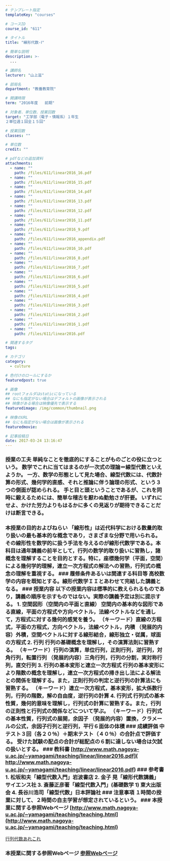 ```yaml
---
# テンプレート指定
templateKey: "courses"

# コースID
course_id: "611"

# タイトル
title: "線形代数-Ⅰ"

# 簡単な説明
description: >-
  ...

# 講師名
lecturer: "山上滋"

# 部局名
department: "教養教育院"

# 開講時限
term: "2016年度	前期"

# 対象者、単位数、授業回数
target: "工学部（電子・情報系）１年生
２単位週１回全１５回"

# 授業回数
classes: ""

# 単位数
credit: ""

# pdfなどの追加資料
attachments: 
  - name: "" 
    path: /files/611/linear2016_16.pdf
  - name: "" 
    path: /files/611/linear2016_15.pdf
  - name: "" 
    path: /files/611/linear2016_14.pdf
  - name: "" 
    path: /files/611/linear2016_13.pdf
  - name: "" 
    path: /files/611/linear2016_12.pdf
  - name: "" 
    path: /files/611/linear2016_11.pdf
  - name: "" 
    path: /files/611/linear2016_9.pdf
  - name: "" 
    path: /files/611/linear2016_appendix.pdf
  - name: "" 
    path: /files/611/linear2016_10.pdf
  - name: "" 
    path: /files/611/linear2016_8.pdf
  - name: "" 
    path: /files/611/linear2016_7.pdf
  - name: "" 
    path: /files/611/linear2016_6.pdf
  - name: "" 
    path: /files/611/linear2016_5.pdf
  - name: "" 
    path: /files/611/linear2016_4.pdf
  - name: "" 
    path: /files/611/linear2016_3.pdf
  - name: "" 
    path: /files/611/linear2016_2.pdf
  - name: "" 
    path: /files/611/linear2016_1.pdf
  - name: "" 
    path: /files/611/linear2016.pdf

# 関連するタグ
tags:

# カテゴリ
category:
  - culture

# 色付けのロールにするか
featuredpost: true

# 画像
## rootフォルダはstaticになっている
## なにも指定がない場合はデフォルトの画像が表示される
## 映像がある場合は映像優先で表示する
featuredimage: /img/common/thumbnail.png

# 映像のURL
## なにも指定がない場合は画像が表示される
featuredmovie: 

# 記事投稿日
date: 2017-03-24 13:16:47
---
```


### 授業の工夫 単純なことを徹底的にすることがものごとの役に立つという。 数学でこれに当てはまるのが一次式の理論＝線型代数といえようか。 一方、数学の形態として見た場合、線型代数には、代数計算の形式、幾何学的直感、それと推論に伴う論理の形式、という３つの側面が認められる。 手と目と頭ということであるが、これを同時に鍛えるためには、簡単な稽古を厭わぬ勤勉さが肝要。 いずれにせよ、かけた労力よりもはるかに多くの見返りが期待できることだけは断言できる。





### 本授業の目的およびねらい 「線形性」は近代科学における数量的取り扱いの最も基本的な概念であり，さまざまな分野で用いられる。その線形性を数学的に扱う手法を与えるのが線形代数学である。本科目は通年講義の前半として，行列の数学的取り扱いに習熟し，諸概念を理解することを目的とする。特に，座標幾何学（平面，空間）による幾何学的理解，連立一次方程式の解法への習熟，行列式の概念の理解を重視する。 ### 履修条件あるいは関連する科目等 高校数学の内容を既知とする。線形代数学ＩＩとあわせて完結した講義となる。 ### 授業内容 以下の授業内容は標準的に教えられるものであり，講義の順序を示すものではない。実際の講義予定は別に提示する。 1. 空間図形（空間内の平面と直線） 空間内の基本的な図形である直線，平面の方程式や方向ベクトル，法線ベクトルなどを通して，方程式に対する幾何的感覚を養う。 （キーワード）直線の方程式，平面の方程式，方向ベクトル，法線ベクトル，内積 （発展的内容）外積，空間ベクトルに対する線形結合，線形独立・従属，球面の方程式 2. 行列 行列の基礎概念を理解し，その演算法則に習熟する。 （キーワード）行列の演算，単位行列，正則行列，逆行列，対角行列，転置行列 （発展的内容）三角行列，行列の分割，実対称行列，直交行列 3. 行列の基本変形と連立一次方程式 行列の基本変形により階数の概念を理解し，連立一次方程式の掃き出し法による解法との関係を理解する。また，正則行列の判定と逆行列の計算法にも習熟する。 （キーワード）連立一次方程式，基本変形，拡大係数行列，行列の階数，解の自由度，逆行列の計算 4. 行列式 行列式の基本性質，幾何的意味を理解し，行列式の計算に習熟する。また，行列の正則性と行列式の関係などについて学ぶ。 （キーワード）行列式の基本性質，行列式の展開，余因子 （発展的内容）置換，クラメールの公式，余因子行列と逆行列，平行６面体の体積 ### 成績評価 中テスト３回（各２０％）＋期末テスト（４０％）の合計点で評価する。 受けた試験の配点の合計が総配点の６割に達しない場合は欠試の扱いとする。 ### 教科書 [http://www.math.nagoya-u.ac.jp/~yamagami/teaching/linear/linear2016.pdf]( http://www.math.nagoya-u.ac.jp/~yamagami/teaching/linear/linear2016.pdf) ### 参考書 1. 松坂和夫「線型代数入門」岩波書店 2. 金子 晃「線形代数講義」 サイエンス社 3. 斎藤正彦著「線型代数入門」(基礎数学 1) 東大出版会 4. 長谷川浩司「線型代数」日本評論社 ### 注意事項 １時間の授業に対して、２時間の自主学習が想定されているという。 ### 本授業に関する参照Webぺージ [http://www.math.nagoya-u.ac.jp/~yamagami/teaching/teaching.html](http://www.math.nagoya-u.ac.jp/~yamagami/teaching/teaching.html)





[行列代数あれこれ](/files/611/linear2016.pdf) 








### 本授業に関する参照Webページ [参照Webページ][1]

[1]: http://www.math.nagoya-u.ac.jp/~yamagami/teaching/teaching.html